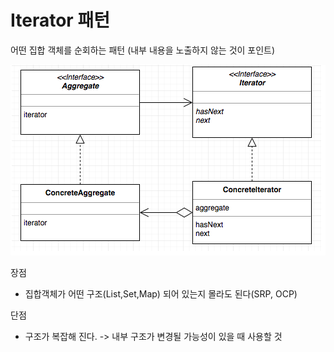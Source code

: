 # Iterator 패턴
어떤 집합 객체를 순회하는 패턴 (내부 내용을 노출하지 않는 것이 포인트)  

![Iterator](./image/Iterator.png)

장점  
* 집합객체가 어떤 구조(List,Set,Map) 되어 있는지 몰라도 된다(SRP, OCP)

단점  
* 구조가 복잡해 진다. -> 내부 구조가 변경될 가능성이 있을 때 사용할 것
